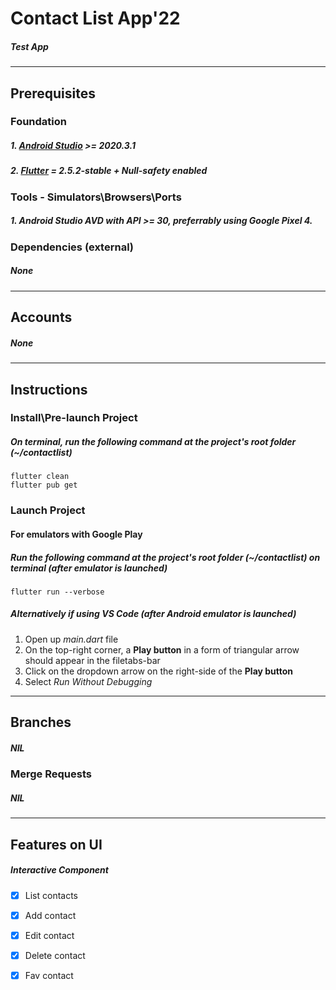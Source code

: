 # Contact List App'22
##### Test App

---
## Prerequisites
### Foundation
##### 1. [Android Studio](https://developer.android.com/studio) >= 2020.3.1
##### 2. [Flutter](https://flutter.dev/docs/get-started/install/macos) = 2.5.2-stable + Null-safety enabled

### Tools - Simulators\Browsers\Ports 
##### 1. **Android Studio AVD with API >= 30**, preferrably using Google Pixel 4.

### Dependencies (external)
##### None

---
## Accounts
##### None

---
## Instructions 
### Install\Pre-launch Project
##### On terminal, run the following command at the project's root folder (~/contactlist)
```
flutter clean
flutter pub get    
```

### Launch Project 
#### For emulators with Google Play 
##### Run the following command at the project's root folder (~/contactlist) on terminal (after emulator is launched)
```
flutter run --verbose    
```
##### Alternatively if using VS Code (after Android emulator is launched)
1. Open up *main.dart* file
2. On the top-right corner, a **Play button** in a form of triangular arrow should appear in the filetabs-bar 
3. Click on the dropdown arrow on the right-side of the **Play button** 
4. Select *Run Without Debugging*


---
## Branches
##### NIL

### Merge Requests
##### NIL

---
## Features on UI
##### Interactive Component 
- [x] List contacts
- [x] Add contact
- [x] Edit contact
- [x] Delete contact
- [x] Fav contact

